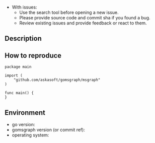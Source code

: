 - With issues:
  - Use the search tool before opening a new issue.
  - Please provide source code and commit sha if you found a bug.
  - Review existing issues and provide feedback or react to them.

## Description

<!-- Description of a problem -->

## How to reproduce

<!-- The smallest possible code example to show the problem that can be compiled, like -->
```
package main

import (
	"github.com/askasoft/gomsgraph/msgraph"
)

func main() {
}
```

## Environment

- go version:
- gomsgraph version (or commit ref):
- operating system:

